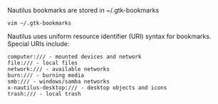 Nautilus bookmarks are stored in ~/.gtk-bookmarks
```
vim ~/.gtk-bookmarks
```

Nautilus uses uniform resource identifier (URI) syntax for bookmarks.
Special URIs include:
```
computer:/// - mounted devices and network
file:/// - local files
network:/// - available networks
burn:/// - burning media
smb:/// - windows/samba networks
x-nautilus-desktop:/// - desktop objects and icons
trash:/// - local trash
```